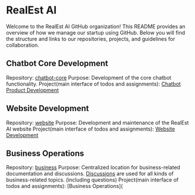 # RealEst AI

Welcome to the RealEst AI GitHub organization! This README provides an overview of how we manage our startup using GitHub. Below you will find the structure and links to our repositories, projects, and guidelines for collaboration.


## Chatbot Core Development

Repository: [chatbot-core](https://github.com/RealEst-AI/chatbot-core)
Purpose: Development of the core chatbot functionality.
Project(main interface of todos and assignments): [Chatbot Product Development](https://github.com/orgs/RealEst-AI/projects/1)

## Website Development

Repository: [website](https://github.com/RealEst-AI/website)
Purpose: Development and maintenance of the RealEst AI website
Project(main interface of todos and assignments): [Website Development](https://github.com/orgs/RealEst-AI/projects/2/views/1)


## Business Operations

Repository: [business](https://github.com/RealEst-AI/business)
Purpose: Centralized location for business-related documentation and discussions.
[Discussions](https://github.com/RealEst-AI/business/discussions) are used for all kinds of business-related topics. (including questions)
Project(main interface of todos and assignments): [Business Operations](


